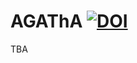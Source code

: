 # AGAThA [![DOI](https://zenodo.org/badge/725514536.svg)](https://zenodo.org/doi/10.5281/zenodo.10225634)
TBA



